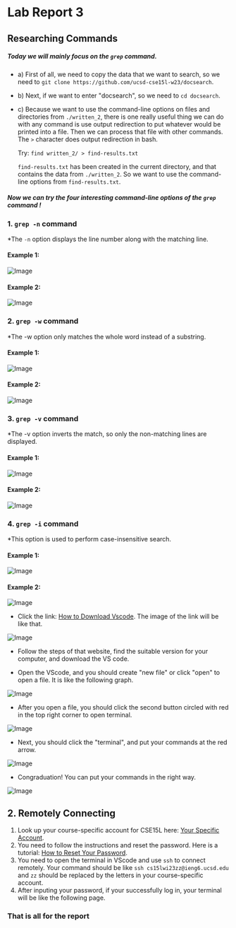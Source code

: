 # Lab Report 3
## Researching Commands
##### Today we will mainly focus on the `grep` command. 

* a) First of all, we need to copy the data that we want to search, so we need to `git clone https://github.com/ucsd-cse15l-w23/docsearch`.

* b) Next, if we want to enter "docsearch", so we need to `cd docsearch`.

* c) Because we want to use the command-line options on files and directories from `./written_2`, there is one really useful thing we can do with any command is use output redirection to put whatever would be printed into a file. Then we can process that file with other commands. The `>` character does output redirection in bash.

  Try: `find written_2/ > find-results.txt`

  `find-results.txt` has been created in the current directory, and that contains the data from `./written_2`. So we want to use the command-line options   from `find-results.txt`.

##### Now we can try the four interesting command-line options of the `grep` command !

### 1. `grep -n` command 

*The `-n` option displays the line number along with the matching line.

#### Example 1:
 ![Image](VScodeDownload.png)

#### Example 2:
 ![Image](VScodeDownload.png)

### 2. `grep -w` command 

*The -w option only matches the whole word instead of a substring.

#### Example 1:
 ![Image](VScodeDownload.png)
#### Example 2:
 ![Image](VScodeDownload.png)


### 3. `grep -v` command

*The -v option inverts the match, so only the non-matching lines are displayed.

#### Example 1:
 ![Image](VScodeDownload.png)
#### Example 2:
 ![Image](VScodeDownload.png)

### 4. `grep -i` command 

*This option is used to perform case-insensitive search.

#### Example 1:
 ![Image](VScodeDownload.png)
#### Example 2:
 ![Image](VScodeDownload.png)

 
 
 
 
 
* Click the link: [How to Download Vscode](https://code.visualstudio.com/). The image of the link will be like that.

 ![Image](VScodeDownload.png)

* Follow the steps of that website, find the suitable version for your computer, and download the VS code.

* Open the VScode, and you should create "new file" or click "open" to open a file. It is like the following graph.

 ![Image](123.png)

* After you open a file, you should click the second button circled with red in the top right corner to open terminal.

 ![Image](12345.png)

* Next, you should click the "terminal", and put your commands at the red arrow.

 ![Image](1234567.png)

* Congraduation! You can put your commands in the right way.

 ![Image](VScode.png)



## 2. Remotely Connecting
1. Look up your course-specific account for CSE15L here: [Your Specific Account](https://sdacs.ucsd.edu/~icc/index.php).
2. You need to follow the instructions and reset the password. Here is a tutorial: [How to Reset Your Password](https://docs.google.com/document/d/1hs7CyQeh-MdUfM9uv99i8tqfneos6Y8bDU0uhn1wqho/edit).
3. You need to open the terminal in VScode and use `ssh` to connect remotely. Your command should be like `ssh cs15lwi23zz@ieng6.ucsd.edu` and `zz` should be replaced by the letters in your course-specific account.
4. After inputing your password, if your successfully log in, your terminal will be like the following page.



### That is all for the report 
